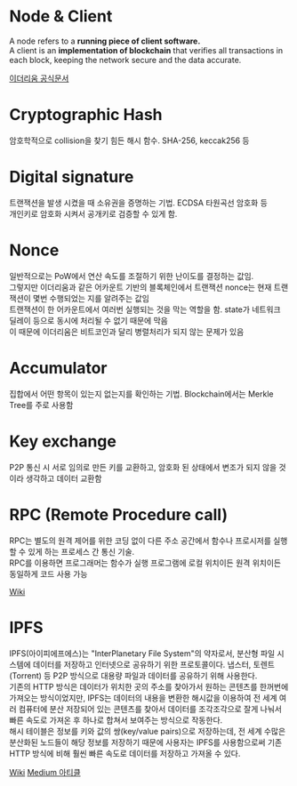 
# Node & Client

<p>
  A node refers to a <b>running piece of client software.</b><br/>
  A client is an <b>implementation of blockchain</b> that verifies all transactions in each block, keeping the network secure and the data accurate.
</p>

[이더리움 공식문서](https://ethereum.org/en/developers/docs/nodes-and-clients/)

# Cryptographic Hash
<p>
암호학적으로 collision을 찾기 힘든 해시 함수. SHA-256, keccak256 등
</p>

# Digital signature

<p>
  트랜잭션을 발생 시켰을 때 소유권을 증명하는 기법. ECDSA 타원곡선 암호화 등 <br/>
  개인키로 암호화 시켜서 공개키로 검증할 수 있게 함.
</p>

# Nonce

<p>
  일반적으로는 PoW에서 연산 속도를 조절하기 위한 난이도를 결정하는 값임. <br/>
  그렇지만 이더리움과 같은 어카운트 기반의 블록체인에서 트랜잭션 nonce는 현재 트랜잭션이 몇번 수행되었는 지를 알려주는 값임 <br/>
  트랜잭션이 한 어카운트에서 여러번 실행되는 것을 막는 역할을 함. state가 네트워크 딜레이 등으로 동시에 처리될 수 없기 때문에 막음<br/>
  이 때문에 이더리움은 비트코인과 달리 병렬처리가 되지 않는 문제가 있음
</p>

# Accumulator

<p>
  집합에서 어떤 항목이 있는지 없는지를 확인하는 기법. Blockchain에서는 Merkle Tree를 주로 사용함
</p>

# Key exchange

<p>
  P2P 통신 시 서로 임의로 만든 키를 교환하고, 암호화 된 상태에서 변조가 되지 않을 것이라 생각하고 데이터 교환함
</p>

# RPC (Remote Procedure call)

<p>
  RPC는 별도의 원격 제어를 위한 코딩 없이 다른 주소 공간에서 함수나 프로시저를 실행할 수 있게 하는 프로세스 간 통신 기술.<br/>
  RPC를 이용하면 프로그래머는 함수가 실행 프로그램에 로컬 위치이든 원격 위치이든 동일하게 코드 사용 가능 
</p>

[Wiki](https://ko.wikipedia.org/wiki/%EC%9B%90%EA%B2%A9_%ED%94%84%EB%A1%9C%EC%8B%9C%EC%A0%80_%ED%98%B8%EC%B6%9C)


# IPFS

<p>
IPFS(아이피에프에스)는 "InterPlanetary File System"의 약자로서, 분산형 파일 시스템에 데이터를 저장하고 인터넷으로 공유하기 위한 프로토콜이다. 냅스터, 토렌트(Torrent) 등 P2P 방식으로 대용량 파일과 데이터를 공유하기 위해 사용한다. <br/>
기존의 HTTP 방식은 데이터가 위치한 곳의 주소를 찾아가서 원하는 콘텐츠를 한꺼번에 가져오는 방식이었지만, IPFS는 데이터의 내용을 변환한 해시값을 이용하여 전 세계 여러 컴퓨터에 분산 저장되어 있는 콘텐츠를 찾아서 데이터를 조각조각으로 잘게 나눠서 빠른 속도로 가져온 후 하나로 합쳐서 보여주는 방식으로 작동한다. <br/>
해시 테이블은 정보를 키와 값의 쌍(key/value pairs)으로 저장하는데, 전 세계 수많은 분산화된 노드들이 해당 정보를 저장하기 때문에 사용자는 IPFS를 사용함으로써 기존 HTTP 방식에 비해 훨씬 빠른 속도로 데이터를 저장하고 가져올 수 있다.
</p>

[Wiki](http://wiki.hash.kr/index.php/IPFS)
[Medium 아티클](https://medium.com/@kblockresearch/8-ipfs-interplanetary-file-system-%EC%9D%B4%ED%95%B4%ED%95%98%EA%B8%B0-1%EB%B6%80-http-web%EC%9D%84-%EB%84%98%EC%96%B4%EC%84%9C-ipfs-web%EC%9C%BC%EB%A1%9C-46382a2a6539)

